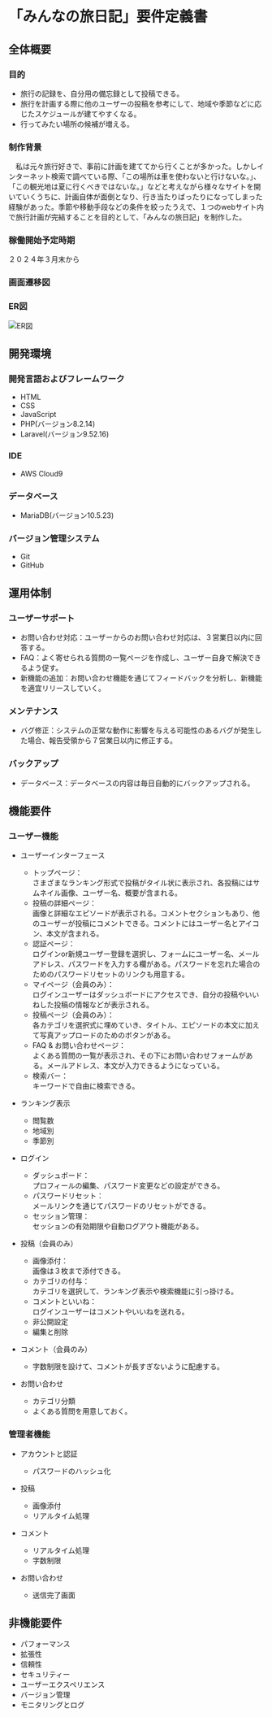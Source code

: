 # 「みんなの旅日記」要件定義書


## 全体概要

### 目的
* 旅行の記録を、自分用の備忘録として投稿できる。
* 旅行を計画する際に他のユーザーの投稿を参考にして、地域や季節などに応じたスケジュールが建てやすくなる。
* 行ってみたい場所の候補が増える。

### 制作背景
　私は元々旅行好きで、事前に計画を建ててから行くことが多かった。しかしインターネット検索で調べている際、「この場所は車を使わないと行けないな。」、「この観光地は夏に行くべきではないな。」などと考えながら様々なサイトを開いていくうちに、計画自体が面倒となり、行き当たりばったりになってしまった経験があった。季節や移動手段などの条件を絞ったうえで、１つのwebサイト内で旅行計画が完結することを目的として、「みんなの旅日記」を制作した。

### 稼働開始予定時期
２０２４年３月末から

### 画面遷移図

### ER図
<img src="~/blog/storage/app/public/img/ER.png" alt="ER図">

## 開発環境

### 開発言語およびフレームワーク
* HTML
* CSS
* JavaScript
* PHP(バージョン8.2.14)
* Laravel(バージョン9.52.16)

### IDE
* AWS Cloud9

### データベース
* MariaDB(バージョン10.5.23)

### バージョン管理システム
* Git
* GitHub

## 運用体制

### ユーザーサポート
* お問い合わせ対応：ユーザーからのお問い合わせ対応は、３営業日以内に回答する。
* FAQ：よく寄せられる質問の一覧ページを作成し、ユーザー自身で解決できるよう促す。
* 新機能の追加：お問い合わせ機能を通じてフィードバックを分析し、新機能を適宜リリースしていく。

### メンテナンス
* バグ修正：システムの正常な動作に影響を与える可能性のあるバグが発生した場合、報告受領から７営業日以内に修正する。

### バックアップ
* データベース：データベースの内容は毎日自動的にバックアップされる。


## 機能要件

### ユーザー機能

* ユーザーインターフェース
  * トップページ：  
  さまざまなランキング形式で投稿がタイル状に表示され、各投稿にはサムネイル画像、ユーザー名、概要が含まれる。
  * 投稿の詳細ページ：  
  画像と詳細なエピソードが表示される。コメントセクションもあり、他のユーザーが投稿にコメントできる。コメントにはユーザー名とアイコン、本文が含まれる。
  * 認証ページ：  
  ログインor新規ユーザー登録を選択し、フォームにユーザー名、メールアドレス、パスワードを入力する欄がある。パスワードを忘れた場合のためのパスワードリセットのリンクも用意する。
  * マイページ（会員のみ）：  
  ログインユーザーはダッシュボードにアクセスでき、自分の投稿やいいねした投稿の情報などが表示される。
  * 投稿ページ（会員のみ）：  
  各カテゴリを選択式に埋めていき、タイトル、エピソードの本文に加えて写真アップロードのためのボタンがある。
  * FAQ & お問い合わせページ：  
  よくある質問の一覧が表示され、その下にお問い合わせフォームがある。メールアドレス、本文が入力できるようになっている。
  * 検索バー：  
  キーワードで自由に検索できる。

* ランキング表示
  * 閲覧数
  * 地域別
  * 季節別

* ログイン
  * ダッシュボード：  
  プロフィールの編集、パスワード変更などの設定ができる。
  * パスワードリセット：  
  メールリンクを通じてパスワードのリセットができる。
  * セッション管理：  
  セッションの有効期限や自動ログアウト機能がある。

* 投稿（会員のみ）
  * 画像添付：  
  画像は３枚まで添付できる。
  * カテゴリの付与：  
  カテゴリを選択して、ランキング表示や検索機能に引っ掛ける。
  * コメントといいね：  
  ログインユーザーはコメントやいいねを送れる。
  * 非公開設定
  * 編集と削除

* コメント（会員のみ）
  * 字数制限を設けて、コメントが長すぎないように配慮する。

* お問い合わせ
  * カテゴリ分類
  * よくある質問を用意しておく。

### 管理者機能

* アカウントと認証
  * パスワードのハッシュ化

* 投稿
  * 画像添付
  * リアルタイム処理

* コメント
  * リアルタイム処理
  * 字数制限

* お問い合わせ
  * 送信完了画面

## 非機能要件
* パフォーマンス
* 拡張性
* 信頼性
* セキュリティー
* ユーザーエクスペリエンス
* バージョン管理
* モニタリングとログ
